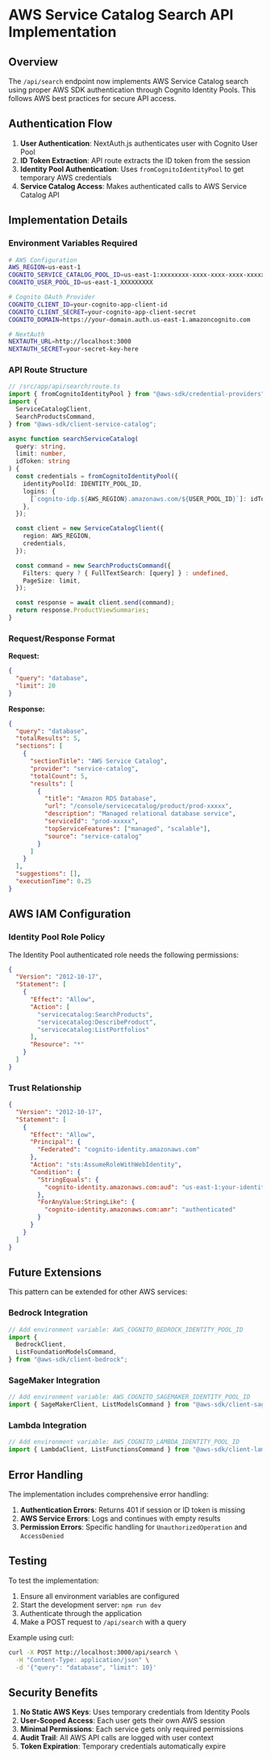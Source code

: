 # AWS Service Catalog Search API Implementation

## Overview

The `/api/search` endpoint now implements AWS Service Catalog search using proper AWS SDK authentication through Cognito Identity Pools. This follows AWS best practices for secure API access.

## Authentication Flow

1. **User Authentication**: NextAuth.js authenticates user with Cognito User Pool
2. **ID Token Extraction**: API route extracts the ID token from the session
3. **Identity Pool Authentication**: Uses `fromCognitoIdentityPool` to get temporary AWS credentials
4. **Service Catalog Access**: Makes authenticated calls to AWS Service Catalog API

## Implementation Details

### Environment Variables Required

```bash
# AWS Configuration
AWS_REGION=us-east-1
COGNITO_SERVICE_CATALOG_POOL_ID=us-east-1:xxxxxxxx-xxxx-xxxx-xxxx-xxxxxxxxxxxx
COGNITO_USER_POOL_ID=us-east-1_XXXXXXXXX

# Cognito OAuth Provider
COGNITO_CLIENT_ID=your-cognito-app-client-id
COGNITO_CLIENT_SECRET=your-cognito-app-client-secret
COGNITO_DOMAIN=https://your-domain.auth.us-east-1.amazoncognito.com

# NextAuth
NEXTAUTH_URL=http://localhost:3000
NEXTAUTH_SECRET=your-secret-key-here
```

### API Route Structure

```typescript
// /src/app/api/search/route.ts
import { fromCognitoIdentityPool } from "@aws-sdk/credential-providers";
import {
  ServiceCatalogClient,
  SearchProductsCommand,
} from "@aws-sdk/client-service-catalog";

async function searchServiceCatalog(
  query: string,
  limit: number,
  idToken: string
) {
  const credentials = fromCognitoIdentityPool({
    identityPoolId: IDENTITY_POOL_ID,
    logins: {
      [`cognito-idp.${AWS_REGION}.amazonaws.com/${USER_POOL_ID}`]: idToken,
    },
  });

  const client = new ServiceCatalogClient({
    region: AWS_REGION,
    credentials,
  });

  const command = new SearchProductsCommand({
    Filters: query ? { FullTextSearch: [query] } : undefined,
    PageSize: limit,
  });

  const response = await client.send(command);
  return response.ProductViewSummaries;
}
```

### Request/Response Format

**Request:**

```json
{
  "query": "database",
  "limit": 20
}
```

**Response:**

```json
{
  "query": "database",
  "totalResults": 5,
  "sections": [
    {
      "sectionTitle": "AWS Service Catalog",
      "provider": "service-catalog",
      "totalCount": 5,
      "results": [
        {
          "title": "Amazon RDS Database",
          "url": "/console/servicecatalog/product/prod-xxxxx",
          "description": "Managed relational database service",
          "serviceId": "prod-xxxxx",
          "topServiceFeatures": ["managed", "scalable"],
          "source": "service-catalog"
        }
      ]
    }
  ],
  "suggestions": [],
  "executionTime": 0.25
}
```

## AWS IAM Configuration

### Identity Pool Role Policy

The Identity Pool authenticated role needs the following permissions:

```json
{
  "Version": "2012-10-17",
  "Statement": [
    {
      "Effect": "Allow",
      "Action": [
        "servicecatalog:SearchProducts",
        "servicecatalog:DescribeProduct",
        "servicecatalog:ListPortfolios"
      ],
      "Resource": "*"
    }
  ]
}
```

### Trust Relationship

```json
{
  "Version": "2012-10-17",
  "Statement": [
    {
      "Effect": "Allow",
      "Principal": {
        "Federated": "cognito-identity.amazonaws.com"
      },
      "Action": "sts:AssumeRoleWithWebIdentity",
      "Condition": {
        "StringEquals": {
          "cognito-identity.amazonaws.com:aud": "us-east-1:your-identity-pool-id"
        },
        "ForAnyValue:StringLike": {
          "cognito-identity.amazonaws.com:amr": "authenticated"
        }
      }
    }
  ]
}
```

## Future Extensions

This pattern can be extended for other AWS services:

### Bedrock Integration

```typescript
// Add environment variable: AWS_COGNITO_BEDROCK_IDENTITY_POOL_ID
import {
  BedrockClient,
  ListFoundationModelsCommand,
} from "@aws-sdk/client-bedrock";
```

### SageMaker Integration

```typescript
// Add environment variable: AWS_COGNITO_SAGEMAKER_IDENTITY_POOL_ID
import { SageMakerClient, ListModelsCommand } from "@aws-sdk/client-sagemaker";
```

### Lambda Integration

```typescript
// Add environment variable: AWS_COGNITO_LAMBDA_IDENTITY_POOL_ID
import { LambdaClient, ListFunctionsCommand } from "@aws-sdk/client-lambda";
```

## Error Handling

The implementation includes comprehensive error handling:

1. **Authentication Errors**: Returns 401 if session or ID token is missing
2. **AWS Service Errors**: Logs and continues with empty results
3. **Permission Errors**: Specific handling for `UnauthorizedOperation` and `AccessDenied`

## Testing

To test the implementation:

1. Ensure all environment variables are configured
2. Start the development server: `npm run dev`
3. Authenticate through the application
4. Make a POST request to `/api/search` with a query

Example using curl:

```bash
curl -X POST http://localhost:3000/api/search \
  -H "Content-Type: application/json" \
  -d '{"query": "database", "limit": 10}'
```

## Security Benefits

1. **No Static AWS Keys**: Uses temporary credentials from Identity Pools
2. **User-Scoped Access**: Each user gets their own AWS session
3. **Minimal Permissions**: Each service gets only required permissions
4. **Audit Trail**: All AWS API calls are logged with user context
5. **Token Expiration**: Temporary credentials automatically expire
